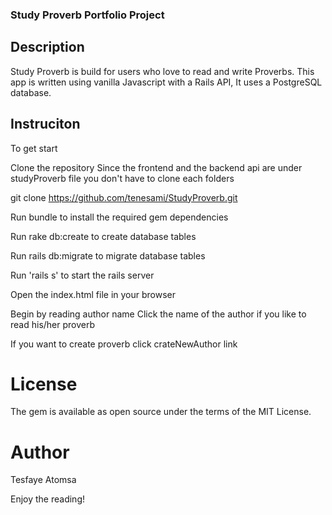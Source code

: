 ### Study Proverb Portfolio Project

## Description

Study Proverb is build for users who love to read and write Proverbs.
This app is written using vanilla Javascript with a Rails API, It uses a PostgreSQL database.

## Instruciton

To get start

Clone the repository Since the frontend and the backend api are under studyProverb file you don't
have to clone each folders

git clone https://github.com/tenesami/StudyProverb.git

Run bundle to install the required gem dependencies

Run rake db:create to create database tables

Run rails db:migrate to migrate database tables

Run 'rails s' to start the rails server

Open the index.html file in your browser

Begin by reading author name
Click the name of the author if you like to read his/her proverb

If you want to create proverb click crateNewAuthor link

# License

The gem is available as open source under the terms of the MIT License.

# Author

Tesfaye Atomsa

Enjoy the reading!
